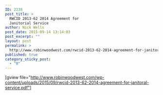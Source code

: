 ```yaml
---
ID: 2238
post_title: >
  RWCID 2013-62 2014 Agreement for
  Janitorial Service
author: Nick Wells
post_date: 2015-09-14 13:14:03
post_excerpt: ""
layout: post
permalink: >
  http://www.robinwoodwest.com/rwcid-2013-62-2014-agreement-for-janitorial-service/
published: true
category_sticky_post:
  - "0"
---
```

[gview file="http://www.robinwoodwest.com/wp-content/uploads/2015/09/rwcid-2013-62-2014-agreement-for-janitoral-service.pdf"]